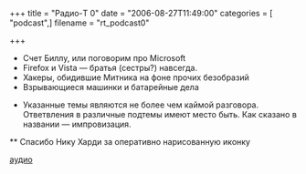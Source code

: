 +++
title = "Радио-T 0"
date = "2006-08-27T11:49:00"
categories = [ "podcast",]
filename = "rt_podcast0"

+++

- Счет Биллу, или поговорим про Microsoft
- Firefox и Vista — братья (сестры?) навсегда.
- Хакеры, обидившие Митника на фоне прочих безобразий
- Взрывающиеся машинки и батарейные дела

* Указанные темы являются не более чем каймой разговора. Ответвления в различные подтемы имеют место быть. Как сказано в названии — импровизация.


** Спасибо Нику Харди за оперативно нарисованную иконку

[аудио](https://cdn.radio-t.com/rt_podcast0.mp3)
<audio src="https://cdn.radio-t.com/rt_podcast0.mp3" preload="none"></audio>
